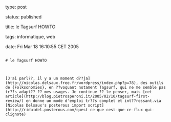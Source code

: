 type: post
status: published
title: le Tagsurf HOWTO
tags: informatique, web
date: Fri Mar 18 16:10:55 CET 2005
~~~~~~
# le Tagsurf HOWTO

[J'ai parl??, il y a un moment d??ja](http://nicolas.delsaux.free.fr/wordpress/index.php?p=78), des outils de {Folksonomies}, en ??voquant notament Tagsurf, qui ne me semble pas tr??s adapt?? ?? mes usages. Je continue ?? le penser, mais [cet article](http://blog.pietrosperoni.it/2005/02/10/tagsurf-first-review/) en donne un mode d'emploi tr??s complet et int??ressant.via [Nicolas Delsaux's posterous import script](http://riduidel.posterous.com/quest-ce-que-cest-que-ce-flux-qui-clignote)